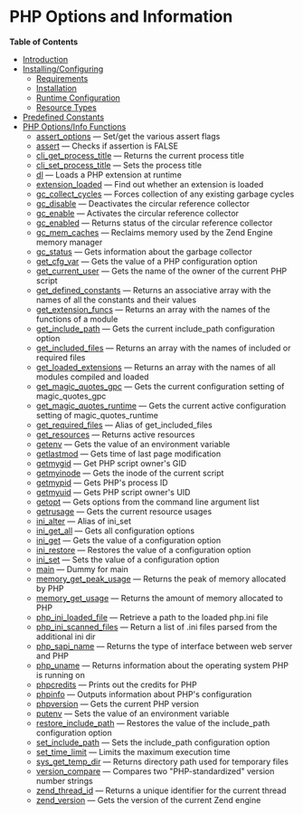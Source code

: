 PHP Options and Information
===========================

**Table of Contents**

-   [Introduction](/intro/info.html)
-   [Installing/Configuring](/info/setup.html)
    -   [Requirements](/info/setup.html#Requirements)
    -   [Installation](/info/setup.html#Installation)
    -   [Runtime
        Configuration](/info/setup.html#Runtime%20Configuration)
    -   [Resource Types](/info/setup.html#Resource%20Types)
-   [Predefined Constants](/info/constants.html)
-   [PHP Options/Info Functions](/ref/info.html)
    -   [assert\_options](/ref/info.html#assert_options) — Set/get the
        various assert flags
    -   [assert](/ref/info.html#assert) — Checks if assertion is FALSE
    -   [cli\_get\_process\_title](/ref/info.html#cli_get_process_title)
        — Returns the current process title
    -   [cli\_set\_process\_title](/ref/info.html#cli_set_process_title)
        — Sets the process title
    -   [dl](/ref/info.html#dl) — Loads a PHP extension at runtime
    -   [extension\_loaded](/ref/info.html#extension_loaded) — Find out
        whether an extension is loaded
    -   [gc\_collect\_cycles](/ref/info.html#gc_collect_cycles) — Forces
        collection of any existing garbage cycles
    -   [gc\_disable](/ref/info.html#gc_disable) — Deactivates the
        circular reference collector
    -   [gc\_enable](/ref/info.html#gc_enable) — Activates the circular
        reference collector
    -   [gc\_enabled](/ref/info.html#gc_enabled) — Returns status of the
        circular reference collector
    -   [gc\_mem\_caches](/ref/info.html#gc_mem_caches) — Reclaims
        memory used by the Zend Engine memory manager
    -   [gc\_status](/ref/info.html#gc_status) — Gets information about
        the garbage collector
    -   [get\_cfg\_var](/ref/info.html#get_cfg_var) — Gets the value of
        a PHP configuration option
    -   [get\_current\_user](/ref/info.html#get_current_user) — Gets the
        name of the owner of the current PHP script
    -   [get\_defined\_constants](/ref/info.html#get_defined_constants)
        — Returns an associative array with the names of all the
        constants and their values
    -   [get\_extension\_funcs](/ref/info.html#get_extension_funcs) —
        Returns an array with the names of the functions of a module
    -   [get\_include\_path](/ref/info.html#get_include_path) — Gets the
        current include\_path configuration option
    -   [get\_included\_files](/ref/info.html#get_included_files) —
        Returns an array with the names of included or required files
    -   [get\_loaded\_extensions](/ref/info.html#get_loaded_extensions)
        — Returns an array with the names of all modules compiled and
        loaded
    -   [get\_magic\_quotes\_gpc](/ref/info.html#get_magic_quotes_gpc) —
        Gets the current configuration setting of magic\_quotes\_gpc
    -   [get\_magic\_quotes\_runtime](/ref/info.html#get_magic_quotes_runtime)
        — Gets the current active configuration setting of
        magic\_quotes\_runtime
    -   [get\_required\_files](/ref/info.html#get_required_files) —
        Alias of get\_included\_files
    -   [get\_resources](/ref/info.html#get_resources) — Returns active
        resources
    -   [getenv](/ref/info.html#getenv) — Gets the value of an
        environment variable
    -   [getlastmod](/ref/info.html#getlastmod) — Gets time of last page
        modification
    -   [getmygid](/ref/info.html#getmygid) — Get PHP script owner's GID
    -   [getmyinode](/ref/info.html#getmyinode) — Gets the inode of the
        current script
    -   [getmypid](/ref/info.html#getmypid) — Gets PHP's process ID
    -   [getmyuid](/ref/info.html#getmyuid) — Gets PHP script owner's
        UID
    -   [getopt](/ref/info.html#getopt) — Gets options from the command
        line argument list
    -   [getrusage](/ref/info.html#getrusage) — Gets the current
        resource usages
    -   [ini\_alter](/ref/info.html#ini_alter) — Alias of ini\_set
    -   [ini\_get\_all](/ref/info.html#ini_get_all) — Gets all
        configuration options
    -   [ini\_get](/ref/info.html#ini_get) — Gets the value of a
        configuration option
    -   [ini\_restore](/ref/info.html#ini_restore) — Restores the value
        of a configuration option
    -   [ini\_set](/ref/info.html#ini_set) — Sets the value of a
        configuration option
    -   [main](/ref/info.html#main) — Dummy for main
    -   [memory\_get\_peak\_usage](/ref/info.html#memory_get_peak_usage)
        — Returns the peak of memory allocated by PHP
    -   [memory\_get\_usage](/ref/info.html#memory_get_usage) — Returns
        the amount of memory allocated to PHP
    -   [php\_ini\_loaded\_file](/ref/info.html#php_ini_loaded_file) —
        Retrieve a path to the loaded php.ini file
    -   [php\_ini\_scanned\_files](/ref/info.html#php_ini_scanned_files)
        — Return a list of .ini files parsed from the additional ini dir
    -   [php\_sapi\_name](/ref/info.html#php_sapi_name) — Returns the
        type of interface between web server and PHP
    -   [php\_uname](/ref/info.html#php_uname) — Returns information
        about the operating system PHP is running on
    -   [phpcredits](/ref/info.html#phpcredits) — Prints out the credits
        for PHP
    -   [phpinfo](/ref/info.html#phpinfo) — Outputs information about
        PHP's configuration
    -   [phpversion](/ref/info.html#phpversion) — Gets the current PHP
        version
    -   [putenv](/ref/info.html#putenv) — Sets the value of an
        environment variable
    -   [restore\_include\_path](/ref/info.html#restore_include_path) —
        Restores the value of the include\_path configuration option
    -   [set\_include\_path](/ref/info.html#set_include_path) — Sets the
        include\_path configuration option
    -   [set\_time\_limit](/ref/info.html#set_time_limit) — Limits the
        maximum execution time
    -   [sys\_get\_temp\_dir](/ref/info.html#sys_get_temp_dir) — Returns
        directory path used for temporary files
    -   [version\_compare](/ref/info.html#version_compare) — Compares
        two "PHP-standardized" version number strings
    -   [zend\_thread\_id](/ref/info.html#zend_thread_id) — Returns a
        unique identifier for the current thread
    -   [zend\_version](/ref/info.html#zend_version) — Gets the version
        of the current Zend engine
